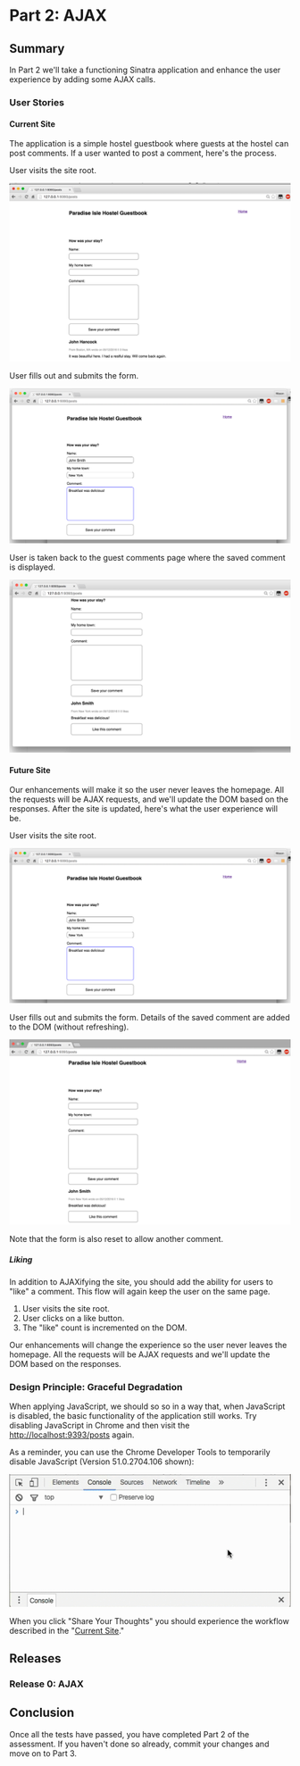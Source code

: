# Part 2:  AJAX

## Summary
In Part 2 we'll take a functioning Sinatra application and enhance the user
experience by adding some AJAX calls.

### User Stories

<a name="current_site">

#### Current Site

The application is a simple hostel guestbook where guests at the hostel can post comments.  If a user wanted to post a comment, here's the process.

User visits the site root.

![](walkthrough/1-start.png)

User fills out and submits the form.

![](walkthrough/2-populatedform.png)

User is taken back to the guest comments page where the saved comment is displayed.

![](walkthrough/3-submittedform.png)

#### Future Site

Our enhancements will make it so the user never leaves the homepage.  All the requests will be AJAX requests, and we'll update the DOM based on the responses.  After the site is updated, here's what the user experience will be.

User visits the site root.

![](walkthrough/2-populatedform.png)

User fills out and submits the form. Details of the saved comment are added to the DOM (without refreshing).

![](walkthrough/4-liked.png)

Note that the form is also reset to allow another comment.

##### Liking
In addition to AJAXifying the site, you should add the ability for users to "like" a comment. This flow will again keep the user on the same page.

1. User visits the site root.
1. User clicks on a like button.
1. The "like" count is incremented on the DOM.

Our enhancements will change the experience so the user never
leaves the homepage.  All the requests will be AJAX requests and we'll update
the DOM based on the responses.

### Design Principle: Graceful Degradation

When applying JavaScript, we should so so in a way that, when JavaScript is
disabled, the basic functionality of the application still works. Try disabling
JavaScript in Chrome and then visit the [http://localhost:9393/posts](http://localhost:9393/posts) again.

As a reminder, you can use the Chrome Developer Tools to temporarily disable JavaScript (Version 51.0.2704.106 shown):

![](readme-assets/disable-javascript.gif)


When you click "Share Your Thoughts" you should experience the workflow
described in the "[Current Site](#current_site)."

## Releases

### Release 0: AJAX

## Conclusion
Once all the tests have passed, you have completed Part 2 of the assessment. If you haven't done so already, commit your changes and move on to Part 3.

